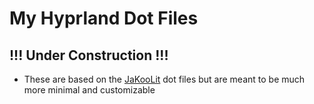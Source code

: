 # My Hyprland Dot Files

## **!!! Under Construction !!!**

- These are based on the [JaKooLit](https://github.com/JaKooLit/Hyprland-Dots) dot files but are meant to be much more minimal and customizable
